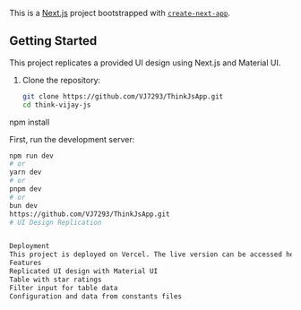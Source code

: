 This is a [Next.js](https://nextjs.org/) project bootstrapped with [`create-next-app`](https://github.com/vercel/next.js/tree/canary/packages/create-next-app).

## Getting Started
This project replicates a provided UI design using Next.js and Material UI.



1. Clone the repository:
   ```bash
   git clone https://github.com/VJ7293/ThinkJsApp.git
   cd think-vijay-js
npm install

First, run the development server:

```bash
npm run dev
# or
yarn dev
# or
pnpm dev
# or
bun dev
https://github.com/VJ7293/ThinkJsApp.git
# UI Design Replication


Deployment
This project is deployed on Vercel. The live version can be accessed here -> https://think-js-app.vercel.app/
Features
Replicated UI design with Material UI
Table with star ratings
Filter input for table data
Configuration and data from constants files
```

